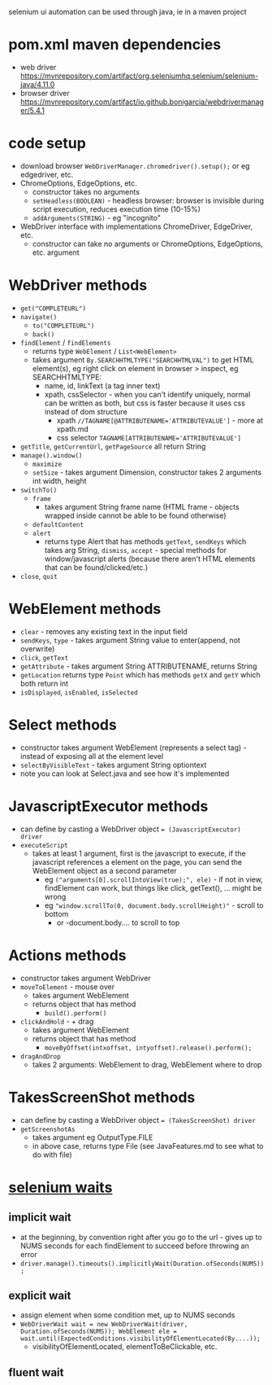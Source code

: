 selenium ui automation can be used through java, ie in a maven project
# pom.xml maven dependencies
* web driver https://mvnrepository.com/artifact/org.seleniumhq.selenium/selenium-java/4.11.0
* browser driver https://mvnrepository.com/artifact/io.github.bonigarcia/webdrivermanager/5.4.1
# code setup
* download browser `WebDriverManager.chromedriver().setup();` or eg edgedriver, etc.
* ChromeOptions, EdgeOptions, etc.
  * constructor takes no arguments
  * `setHeadless(BOOLEAN)` - headless browser: browser is invisible during script execution, reduces execution time (10-15%)
  * `addArguments(STRING)` - eg "incognito"
* WebDriver interface with implementations ChromeDriver, EdgeDriver, etc.
  * constructor can take no arguments or ChromeOptions, EdgeOptions, etc. argument
# WebDriver methods
* `get("COMPLETEURL")`
* `navigate()`
  * `to("COMPLETEURL")`
  * `back()`
* `findElement` / `findElements`
  * returns type `WebElement` / `List<WebElement>`
  * takes argument `By.SEARCHHTMLTYPE("SEARCHHTMLVAL")` to get HTML element(s), eg right click on element in browser > inspect, eg SEARCHHTMLTYPE:
    * name, id, linkText (a tag inner text)
    * xpath, cssSelector - when you can't identify uniquely, normal can be written as both, but css is faster because it uses css instead of dom structure
      * xpath `//TAGNAME[@ATTRIBUTENAME='ATTRIBUTEVALUE']` - more at xpath.md
      * css selector `TAGNAME[ATTRIBUTENAME='ATTRIBUTEVALUE']`
* `getTitle`, `getCurrentUrl`, `getPageSource` all return String
* `manage().window()`
  * `maximize`
  * `setSize` - takes argument Dimension, constructor takes 2 arguments int width, height
* `switchTo()`
  * `frame`
    * takes argument String frame name (HTML frame - objects wrapped inside cannot be able to be found otherwise)
  * `defaultContent`
  * `alert`
    *  returns type Alert that has methods `getText`, `sendKeys` which takes arg String, `dismiss`, `accept` - special methods for window/javascript alerts (because there aren't HTML elements that can be found/clicked/etc.)
* `close`, `quit`
# WebElement methods
* `clear` - removes any existing text in the input field
* `sendKeys`, `type` - takes argument String value to enter(append, not overwrite)
* `click`, `getText`
* `getAttribute` - takes argument String ATTRIBUTENAME, returns String
* `getLocation` returns type `Point` which has methods `getX` and `getY` which both return int
* `isDisplayed`, `isEnabled`, `isSelected`
# Select methods
  * constructor takes argument WebElement (represents a select tag) - instead of exposing all at the element level
  * `selectByVisibleText` - takes argument String optiontext
  * note you can look at Select.java and see how it's implemented
# JavascriptExecutor methods
* can define by casting a WebDriver object `= (JavascriptExecutor) driver`
* `executeScript`
  * takes at least 1 argument, first is the javascript to execute, if the javascript references a element on the page, you can send the WebElement object as a second parameter
    * eg `("arguments[0].scrollIntoView(true);", ele)` - if not in view, findElement can work, but things like click, getText(), ... might be wrong
    * eg `"window.scrollTo(0, document.body.scrollHeight)"` - scroll to bottom
      * or -document.body.... to scroll to top
# Actions methods
* constructor takes argument WebDriver
* `moveToElement` - mouse over
  * takes argument WebElement
  * returns object that has method
    * `build().perform()`
* `clickAndHold` - + drag
  * takes argument WebElement
  * returns object that has method
    * `moveByOffset(intxoffset, intyoffset).release().perform();`
* `dragAndDrop`
  * takes 2 arguments: WebElement to drag, WebElement where to drop
# TakesScreenShot methods
* can define by casting a WebDriver object `= (TakesScreenShot) driver`
* `getScreenshotAs`
  * takes argument eg OutputType.FILE
  * in above case, returns type File (see JavaFeatures.md to see what to do with file)

# [selenium waits](https://www.selenium.dev/documentation/webdriver/waits/)
## implicit wait
* at the beginning, by convention right after you go to the url - gives up to NUMS seconds for each findElement to succeed before throwing an error
* `driver.manage().timeouts().implicitlyWait(Duration.ofSeconds(NUMS));`
## explicit wait 
* assign element when some condition met, up to NUMS seconds
* `WebDriverWait wait = new WebDriverWait(driver, Duration.ofSeconds(NUMS)); WebElement ele = wait.until(ExpectedConditions.visibilityOfElementLocated(By....));`
  * visibilityOfElementLocated, elementToBeClickable, etc.
## fluent wait
